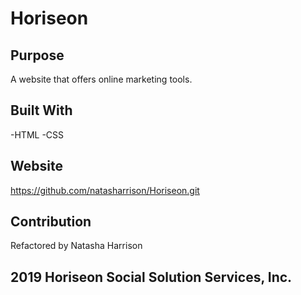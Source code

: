 # Horiseon

## Purpose

A website that offers online marketing tools.

## Built With

-HTML
-CSS

## Website

https://github.com/natasharrison/Horiseon.git

## Contribution

Refactored by Natasha Harrison

## 2019 Horiseon Social Solution Services, Inc.
